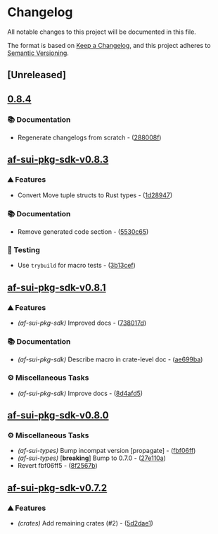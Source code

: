 # Changelog

All notable changes to this project will be documented in this file.

The format is based on [Keep a Changelog](https://keepachangelog.com/en/1.0.0/),
and this project adheres to [Semantic Versioning](https://semver.org/spec/v2.0.0.html).


## [Unreleased]

## [0.8.4](https://github.com/AftermathFinance/aftermath-sdk-rust/compare/af-sui-pkg-sdk-v0.8.3...af-sui-pkg-sdk-v0.8.4)

### 📚 Documentation

- Regenerate changelogs from scratch - ([288008f](https://github.com/AftermathFinance/aftermath-sdk-rust/commit/288008f5b60193ea34b765d8ad605cf4f25207e9))


## [af-sui-pkg-sdk-v0.8.3](https://github.com/AftermathFinance/aftermath-sdk-rust/releases/tag/af-sui-pkg-sdk-v0.8.3)

### ⛰️ Features

- Convert Move tuple structs to Rust types - ([1d28947](https://github.com/AftermathFinance/aftermath-sdk-rust/commit/1d2894783dc32523ea82b1fcc4a9f9e1b68c0efd))

### 📚 Documentation

- Remove generated code section - ([5530c65](https://github.com/AftermathFinance/aftermath-sdk-rust/commit/5530c654ce6e2e65bd28facb33ddd0d5ffcee9b8))

### 🧪 Testing

- Use `trybuild` for macro tests - ([3b13cef](https://github.com/AftermathFinance/aftermath-sdk-rust/commit/3b13cef860f6e3542c777b1c5d433304c47de7ea))

## [af-sui-pkg-sdk-v0.8.1](https://github.com/AftermathFinance/aftermath-sdk-rust/releases/tag/af-sui-pkg-sdk-v0.8.1)

### ⛰️ Features

- *(af-sui-pkg-sdk)* Improved docs - ([738017d](https://github.com/AftermathFinance/aftermath-sdk-rust/commit/738017de59667217987d9c9c40463ece45f5120d))

### 📚 Documentation

- *(af-sui-pkg-sdk)* Describe macro in crate-level doc - ([ae699ba](https://github.com/AftermathFinance/aftermath-sdk-rust/commit/ae699bad356517ab26dd2fba587fe1e1fa035010))

### ⚙️ Miscellaneous Tasks

- *(af-sui-pkg-sdk)* Improve docs - ([8d4afd5](https://github.com/AftermathFinance/aftermath-sdk-rust/commit/8d4afd5b3d9d054ce117f6b0090b7bfca9368707))

## [af-sui-pkg-sdk-v0.8.0](https://github.com/AftermathFinance/aftermath-sdk-rust/releases/tag/af-sui-pkg-sdk-v0.8.0)

### ⚙️ Miscellaneous Tasks

- *(af-sui-types)* Bump incompat version [propagate] - ([fbf06ff](https://github.com/AftermathFinance/aftermath-sdk-rust/commit/fbf06ff5b383d73297a7595b6a4ca7300bdbfbd2))
- *(af-sui-types)* [**breaking**] Bump to 0.7.0 - ([27e110a](https://github.com/AftermathFinance/aftermath-sdk-rust/commit/27e110a9455d4a1b9c4d9c1a9e4e0c85728a1e96))
- Revert fbf06ff5 - ([8f2567b](https://github.com/AftermathFinance/aftermath-sdk-rust/commit/8f2567b6efd2924092cb5a5a382a5cabeaf7fafd))

## [af-sui-pkg-sdk-v0.7.2](https://github.com/AftermathFinance/aftermath-sdk-rust/releases/tag/af-sui-pkg-sdk-v0.7.2)

### ⛰️ Features

- *(crates)* Add remaining crates (#2) - ([5d2dae1](https://github.com/AftermathFinance/aftermath-sdk-rust/commit/5d2dae1392de8ed6a5af63a0e559bd3416112b35))

<!-- generated by git-cliff -->
